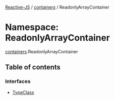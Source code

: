 [Reactive-JS](../README.md) / [containers](containers.md) / ReadonlyArrayContainer

# Namespace: ReadonlyArrayContainer

[containers](containers.md).ReadonlyArrayContainer

## Table of contents

### Interfaces

- [TypeClass](../interfaces/containers.ReadonlyArrayContainer.TypeClass.md)
